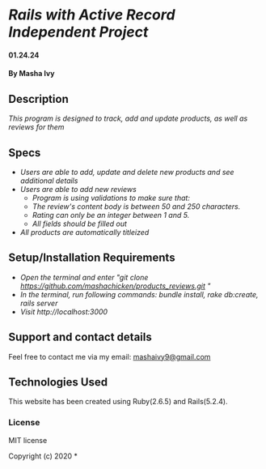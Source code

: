 # _Rails with Active Record Independent Project_
#### 01.24.24
#### By Masha Ivy
## Description
_This program is designed to track, add and update products, as well as reviews for them_
## Specs
* _Users are able to add, update and delete new products and see additional details_
* _Users are able to add new reviews_
  * _Program is using validations to make sure that:_
  * _The review's content body is between 50 and 250 characters._
  * _Rating can only be an integer between 1 and 5._
  * _All fields should be filled out_
* _All products are automatically titleized_

## Setup/Installation Requirements
* _Open the terminal and enter "git clone https://github.com/mashachicken/products_reviews.git "_
*  _In the terminal, run following commands: bundle install, rake db:create, rails server_
* _Visit http://localhost:3000_


## Support and contact details
Feel free to contact me via my email:
mashaivy9@gmail.com

## Technologies Used
This website has been created using Ruby(2.6.5) and Rails(5.2.4).

### License
MIT license

Copyright (c) 2020 *
